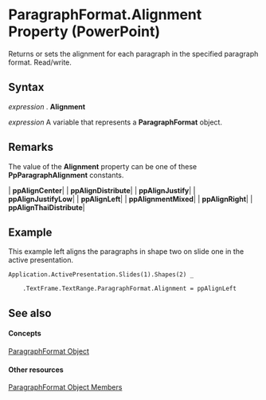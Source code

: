 
# ParagraphFormat.Alignment Property (PowerPoint)

Returns or sets the alignment for each paragraph in the specified paragraph format. Read/write.


## Syntax

 _expression_ . **Alignment**

 _expression_ A variable that represents a **ParagraphFormat** object.


## Remarks

The value of the  **Alignment** property can be one of these **PpParagraphAlignment** constants.



| **ppAlignCenter**|
| **ppAlignDistribute**|
| **ppAlignJustify**|
| **ppAlignJustifyLow**|
| **ppAlignLeft**|
| **ppAlignmentMixed**|
| **ppAlignRight**|
| **ppAlignThaiDistribute**|

## Example

This example left aligns the paragraphs in shape two on slide one in the active presentation.


```
Application.ActivePresentation.Slides(1).Shapes(2) _

    .TextFrame.TextRange.ParagraphFormat.Alignment = ppAlignLeft
```


## See also


#### Concepts


[ParagraphFormat Object](15d495cf-16e2-5cfb-e99c-a551876e3a8a.md)
#### Other resources


[ParagraphFormat Object Members](c269be7c-ad65-672d-bcac-2a4913346d3e.md)
